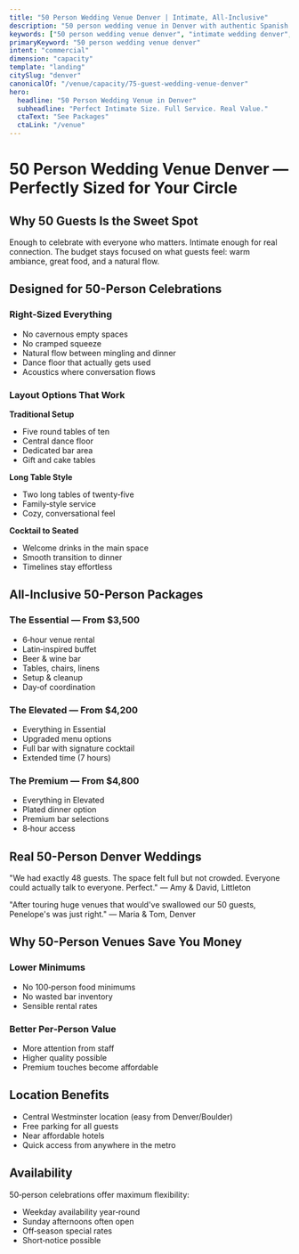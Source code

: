 ```yaml
---
title: "50 Person Wedding Venue Denver | Intimate, All-Inclusive"
description: "50 person wedding venue in Denver with authentic Spanish interiors. All-inclusive packages from $3,500. Full catering and bar in climate-controlled comfort."
keywords: ["50 person wedding venue denver", "intimate wedding denver", "small wedding venue denver"]
primaryKeyword: "50 person wedding venue denver"
intent: "commercial"
dimension: "capacity"
template: "landing"
citySlug: "denver"
canonicalOf: "/venue/capacity/75-guest-wedding-venue-denver"
hero:
  headline: "50 Person Wedding Venue in Denver"
  subheadline: "Perfect Intimate Size. Full Service. Real Value."
  ctaText: "See Packages"
  ctaLink: "/venue"
---
```


# 50 Person Wedding Venue Denver — Perfectly Sized for Your Circle

## Why 50 Guests Is the Sweet Spot

Enough to celebrate with everyone who matters. Intimate enough for real connection. The budget stays focused on what guests feel: warm ambiance, great food, and a natural flow.

## Designed for 50-Person Celebrations

### Right-Sized Everything
- No cavernous empty spaces
- No cramped squeeze
- Natural flow between mingling and dinner
- Dance floor that actually gets used
- Acoustics where conversation flows

### Layout Options That Work

**Traditional Setup**
- Five round tables of ten
- Central dance floor
- Dedicated bar area
- Gift and cake tables

**Long Table Style**
- Two long tables of twenty‑five
- Family‑style service
- Cozy, conversational feel

**Cocktail to Seated**
- Welcome drinks in the main space
- Smooth transition to dinner
- Timelines stay effortless

## All-Inclusive 50-Person Packages

### The Essential — From $3,500
- 6‑hour venue rental
- Latin‑inspired buffet
- Beer & wine bar
- Tables, chairs, linens
- Setup & cleanup
- Day‑of coordination

### The Elevated — From $4,200
- Everything in Essential
- Upgraded menu options
- Full bar with signature cocktail
- Extended time (7 hours)

### The Premium — From $4,800
- Everything in Elevated
- Plated dinner option
- Premium bar selections
- 8‑hour access

## Real 50-Person Denver Weddings

"We had exactly 48 guests. The space felt full but not crowded. Everyone could actually talk to everyone. Perfect." — Amy & David, Littleton

"After touring huge venues that would've swallowed our 50 guests, Penelope's was just right." — Maria & Tom, Denver

## Why 50-Person Venues Save You Money

### Lower Minimums
- No 100‑person food minimums
- No wasted bar inventory
- Sensible rental rates

### Better Per‑Person Value
- More attention from staff
- Higher quality possible
- Premium touches become affordable

## Location Benefits

- Central Westminster location (easy from Denver/Boulder)
- Free parking for all guests
- Near affordable hotels
- Quick access from anywhere in the metro

## Availability

50‑person celebrations offer maximum flexibility:
- Weekday availability year‑round
- Sunday afternoons often open
- Off‑season special rates
- Short‑notice possible


